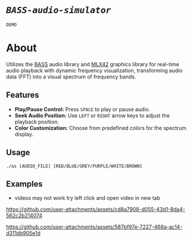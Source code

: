 # *`BASS-audio-simulator`*
`DEMO`

# About

Utilizes the <a href="https://www.un4seen.com/">BASS</a> audio library and <a href="https://github.com/codam-coding-college/MLX42">MLX42</a> graphics library for real-time audio playback with dynamic frequency visualization, transforming audio data (FFT) into a visual spectrum of frequency bands.

## Features
- **Play/Pause Control:** Press `SPACE` to play or pause audio.
- **Seek Audio Position:** Use `LEFT` or `RIGHT` arrow keys to adjust the playback position.
- **Color Customization:** Choose from predefined colors for the spectrum display.

## Usage

`./as [AUDIO_FILE] [RED/BLUE/GREY/PURPLE/WHITE/BROWN]`

## Examples
- videos may not work try left click and open video in new tab

https://github.com/user-attachments/assets/cd8a7908-d055-43d1-8da4-562c2b214074



https://github.com/user-attachments/assets/587bf97e-7227-468a-ac14-d311db905e1d


